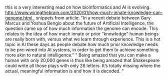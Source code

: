 this is a very interesting read on how bioinformatics and AI is evolving.
http://www.wiringthebrain.com/2020/01/how-much-innate-knowledge-can-genome.html  
snippets from article:
"In a recent debate between Gary Marcus and Yoshua Bengio about the future of Artificial Intelligence, the question came up of how much information the genome can encode. This relates to the idea of how much innate or prior “knowledge” human beings are really born with, versus what we learn through experience. This is a hot topic in AI these days as people debate how much prior knowledge needs to be pre-wired into AI systems, in order to get them to achieve something more akin to natural intelligence."
" Being amazed that you can make a human with only 20,000 genes is thus like being amazed that Shakespeare could write all those plays with only 26 letters. It’s totally missing where the actual, meaningful information is and how it is decoded. "


 
